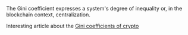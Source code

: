The Gini coefficient expresses a system's degree of inequality or, in the blockchain context, centralization.

Interesting article about the [Gini coefficients of crypto](https://blog.dshr.org/2018/10/gini-coefficients-of-cryptocurrencies.html)